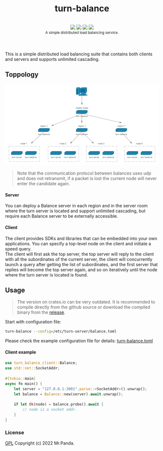 
<!--lint disable no-literal-urls-->
<div align="center">
  <h1>turn-balance</h1>
</div>
<br/>
<div align="center">
  <strong></strong>
</div>
<div align="center">
  <img src="https://img.shields.io/github/actions/workflow/status/mycrl/turn-rs/tests.yml?branch=main"/>
  <img src="https://img.shields.io/github/license/mycrl/turn-rs"/>
  <img src="https://img.shields.io/github/issues/mycrl/turn-rs"/>
  <img src="https://img.shields.io/github/stars/mycrl/turn-rs"/>
</div>
<div align="center">
  <sup>A simple distributed load balancing service.</sup>
</div>
</br>
</br>

This is a simple distributed load balancing suite that contains both clients and servers and supports unlimited cascading.


## Toppology

![topoloy](./topology.webp)

> Note that the communication protocol between balances uses udp and does not retransmit, if a packet is lost the current node will never enter the candidate again.

#### Server

You can deploy a Balance server in each region and in the server room where the turn server is located and support unlimited cascading, but require each Balance server to be externally accessible.

#### Client

The client provides SDKs and libraries that can be embedded into your own applications. You can specify a top-level node on the client and initiate a speed query.  
The client will first ask the top server, the top server will reply to the client with all the subordinates of the current server, the client will concurrently launch a query after getting the list of subordinates, and the first server that replies will become the top server again, and so on iteratively until the node where the turn server is located is found.


## Usage

> The version on crates.io can be very outdated. It is recommended to compile directly from the github source or download the compiled binary from the [release](https://github.com/mycrl/turn-rs/releases).

Start with configuration file:

```bash
turn-balance --config=/etc/turn-server/balance.toml
```

Please check the example configuration file for details: [turn-balance.toml](./turn-balance.toml)

#### Client example

```rust
use turn_balance_client::Balance;
use std::net::SocketAddr;

#[tokio::main]
async fn main() {
    let server = "127.0.0.1:3001".parse::<SocketAddr>().unwrap();
    let balance = Balance::new(server).await.unwrap();
    
    if let Ok(node) = balance.probe().await {
        // node is a socket addr.
    }
}
```


### License
[GPL](../LICENSE) Copyright (c) 2022 Mr.Panda.

